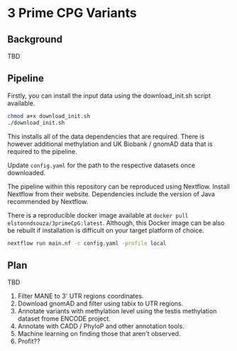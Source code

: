# 3 Prime CPG Variants 

## Background 

TBD


## Pipeline 

Firstly, you can install the input data using the download_init.sh script available. 

```bash
chmod a+x download_init.sh
./download_init.sh
```
This installs all of the data dependencies that are required. There is however additional methylation and UK Biobank / gnomAD data that is required to the pipeline. 

Update `config.yaml` for the path to the respective datasets once downloaded. 

The pipeline within this repository can be reproduced using Nextflow. Install Nextflow from their website. Dependencies include the version of Java recommended by Nextflow. 

There is a reproducible docker image available at `docker pull elstonndsouza/3primeCpG:latest`. Although, this Docker image can be also be rebuilt if installation is difficult on your target platform of choice. 

```bash
nextflow run main.nf -c config.yaml -profile local
```

## Plan 

TBD

1. Filter MANE to 3' UTR regions coordinates. 
2. Download gnomAD and filter using tabix to UTR regions. 
3. Annotate variants with methylation level using the testis methylation dataset frome ENCODE project. 
4. Annotate with CADD / PhyloP and other annotation tools. 
5. Machine learning on finding those that aren't observed. 
6. Profit??